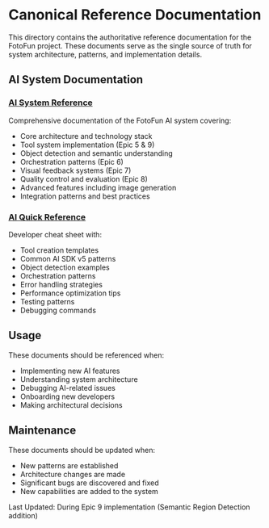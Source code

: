 # Canonical Reference Documentation

This directory contains the authoritative reference documentation for the FotoFun project. These documents serve as the single source of truth for system architecture, patterns, and implementation details.

## AI System Documentation

### [AI System Reference](./ai-system-reference.md)
Comprehensive documentation of the FotoFun AI system covering:
- Core architecture and technology stack
- Tool system implementation (Epic 5 & 9)
- Object detection and semantic understanding
- Orchestration patterns (Epic 6)
- Visual feedback systems (Epic 7)
- Quality control and evaluation (Epic 8)
- Advanced features including image generation
- Integration patterns and best practices

### [AI Quick Reference](./ai-quick-reference.md)
Developer cheat sheet with:
- Tool creation templates
- Common AI SDK v5 patterns
- Object detection examples
- Orchestration patterns
- Error handling strategies
- Performance optimization tips
- Testing patterns
- Debugging commands

## Usage

These documents should be referenced when:
- Implementing new AI features
- Understanding system architecture
- Debugging AI-related issues
- Onboarding new developers
- Making architectural decisions

## Maintenance

These documents should be updated when:
- New patterns are established
- Architecture changes are made
- Significant bugs are discovered and fixed
- New capabilities are added to the system

Last Updated: During Epic 9 implementation (Semantic Region Detection addition) 